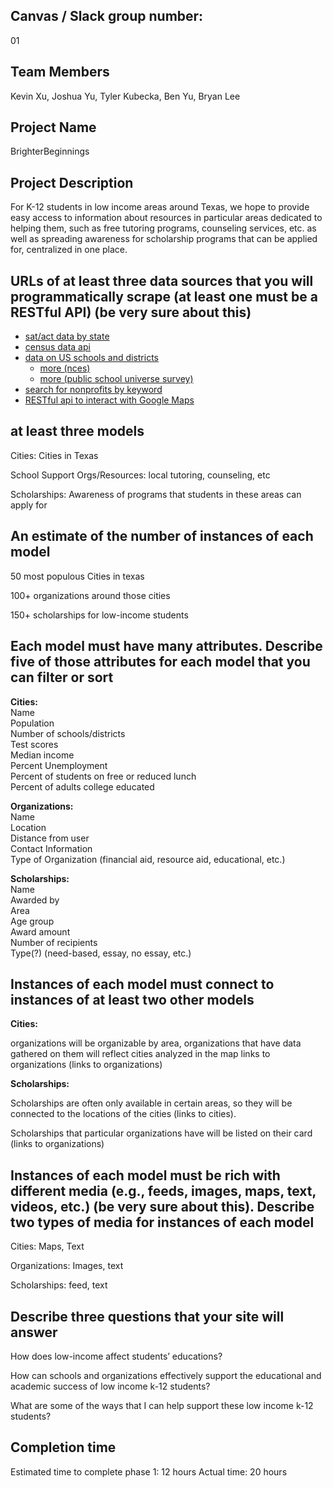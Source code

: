 ## Canvas / Slack group number:
01

## Team Members
Kevin Xu, Joshua Yu, Tyler Kubecka, Ben Yu, Bryan Lee

## Project Name
BrighterBeginnings

## Project Description
For K-12 students in low income areas around Texas, we hope to provide easy access to information about resources in particular areas dedicated to helping them, such as free tutoring programs, counseling services, etc. as well as spreading awareness for scholarship programs that can be applied for, centralized in one place.

## URLs of at least three data sources that you will programmatically scrape (at least one must be a RESTful API) (be very sure about this)
 - [sat/act data by state](https://github.com/jasminevasandani/ACT_SAT_Data_Recommendations/tree/master/data)
- [census data api](https://www.census.gov/data/developers/data-sets.html)
- [data on US schools and districts](https://educationdata.urban.org/documentation/index.html)
	- [more (nces)](https://nces.ed.gov/ccd/)
	- [more (public school universe survey)](https://nces.ed.gov/ccd/pubschuniv.asp)
- [search for nonprofits by keyword](https://www.guidestar.org/search)
- [RESTful api to interact with Google Maps](https://tryapis.com/googlemaps)
## at least three models
Cities: Cities in Texas

School Support Orgs/Resources: local tutoring, counseling, etc

Scholarships: Awareness of programs that students in these areas can apply for

## An estimate of the number of instances of each model
50 most populous Cities in texas

100+ organizations around those cities

150+ scholarships for low-income students

## Each model must have many attributes. Describe five of those attributes for each model that you can filter or sort
**Cities:**\
Name\
Population\
Number of schools/districts\
Test scores\
Median income\
Percent Unemployment\
Percent of students on free or reduced lunch\
Percent of adults college educated

**Organizations:**\
Name\
Location\
Distance from user\
Contact Information\
Type of Organization (financial aid, resource aid, educational, etc.)

**Scholarships:**\
Name\
Awarded by\
Area\
Age group\
Award amount\
Number of recipients\
Type(?) (need-based, essay, no essay, etc.)

## Instances of each model must connect to instances of at least two other models
**Cities:**

organizations will be organizable by area, organizations that have data gathered on them will reflect cities analyzed in the map links to organizations (links to organizations)

  

**Scholarships:**

Scholarships are often only available in certain areas, so they will be connected to the locations of the cities (links to cities).

Scholarships that particular organizations have will be listed on their card (links to organizations)

  

## Instances of each model must be rich with different media (e.g., feeds, images, maps, text, videos, etc.) (be very sure about this). Describe two types of media for instances of each model

Cities: Maps, Text

Organizations: Images, text

Scholarships: feed, text

  

## Describe three questions that your site will answer

How does low-income affect students’ educations?

  

How can schools and organizations effectively support the educational and academic success of low income k-12 students?

  

What are some of the ways that I can help support these low income k-12 students?

## Completion time
Estimated time to complete phase 1: 12 hours
Actual time: 20 hours

